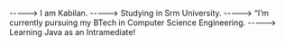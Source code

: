 -----> I am Kabilan.
-----> Studying in Srm University.
-----> “I’m currently pursuing my BTech in Computer Science Engineering.
-----> Learning Java as an Intramediate!
